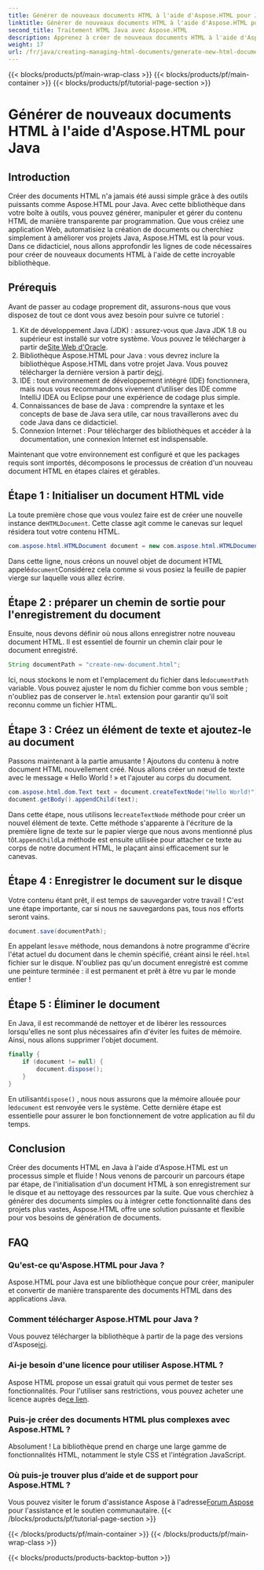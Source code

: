 ```yaml
---
title: Générer de nouveaux documents HTML à l'aide d'Aspose.HTML pour Java
linktitle: Générer de nouveaux documents HTML à l'aide d'Aspose.HTML pour Java
second_title: Traitement HTML Java avec Aspose.HTML
description: Apprenez à créer de nouveaux documents HTML à l'aide d'Aspose.HTML pour Java grâce à ce guide étape par étape simple. Commencez à générer du contenu HTML dynamique.
weight: 17
url: /fr/java/creating-managing-html-documents/generate-new-html-documents/
---
```


{{< blocks/products/pf/main-wrap-class >}}
{{< blocks/products/pf/main-container >}}
{{< blocks/products/pf/tutorial-page-section >}}

# Générer de nouveaux documents HTML à l'aide d'Aspose.HTML pour Java

## Introduction
Créer des documents HTML n'a jamais été aussi simple grâce à des outils puissants comme Aspose.HTML pour Java. Avec cette bibliothèque dans votre boîte à outils, vous pouvez générer, manipuler et gérer du contenu HTML de manière transparente par programmation. Que vous créiez une application Web, automatisiez la création de documents ou cherchiez simplement à améliorer vos projets Java, Aspose.HTML est là pour vous. Dans ce didacticiel, nous allons approfondir les lignes de code nécessaires pour créer de nouveaux documents HTML à l'aide de cette incroyable bibliothèque.
## Prérequis
Avant de passer au codage proprement dit, assurons-nous que vous disposez de tout ce dont vous avez besoin pour suivre ce tutoriel :
1.  Kit de développement Java (JDK) : assurez-vous que Java JDK 1.8 ou supérieur est installé sur votre système. Vous pouvez le télécharger à partir de[Site Web d'Oracle](https://www.oracle.com/java/technologies/javase-jdk11-downloads.html).
2. Bibliothèque Aspose.HTML pour Java : vous devrez inclure la bibliothèque Aspose.HTML dans votre projet Java. Vous pouvez télécharger la dernière version à partir de[ici](https://releases.aspose.com/html/java/).
3. IDE : tout environnement de développement intégré (IDE) fonctionnera, mais nous vous recommandons vivement d’utiliser des IDE comme IntelliJ IDEA ou Eclipse pour une expérience de codage plus simple.
4. Connaissances de base de Java : comprendre la syntaxe et les concepts de base de Java sera utile, car nous travaillerons avec du code Java dans ce didacticiel.
5. Connexion Internet : Pour télécharger des bibliothèques et accéder à la documentation, une connexion Internet est indispensable.

Maintenant que votre environnement est configuré et que les packages requis sont importés, décomposons le processus de création d'un nouveau document HTML en étapes claires et gérables.
## Étape 1 : Initialiser un document HTML vide
 La toute première chose que vous voulez faire est de créer une nouvelle instance de`HTMLDocument`. Cette classe agit comme le canevas sur lequel résidera tout votre contenu HTML.
```java
com.aspose.html.HTMLDocument document = new com.aspose.html.HTMLDocument();
```
 Dans cette ligne, nous créons un nouvel objet de document HTML appelé`document`Considérez cela comme si vous posiez la feuille de papier vierge sur laquelle vous allez écrire.
## Étape 2 : préparer un chemin de sortie pour l'enregistrement du document
Ensuite, nous devons définir où nous allons enregistrer notre nouveau document HTML. Il est essentiel de fournir un chemin clair pour le document enregistré.
```java
String documentPath = "create-new-document.html";
```
 Ici, nous stockons le nom et l'emplacement du fichier dans le`documentPath` variable. Vous pouvez ajuster le nom du fichier comme bon vous semble ; n'oubliez pas de conserver le`.html` extension pour garantir qu'il soit reconnu comme un fichier HTML.
## Étape 3 : Créez un élément de texte et ajoutez-le au document
Passons maintenant à la partie amusante ! Ajoutons du contenu à notre document HTML nouvellement créé. Nous allons créer un nœud de texte avec le message « Hello World ! » et l'ajouter au corps du document.
```java
com.aspose.html.dom.Text text = document.createTextNode("Hello World!");
document.getBody().appendChild(text);
```
 Dans cette étape, nous utilisons le`createTextNode` méthode pour créer un nouvel élément de texte. Cette méthode s'apparente à l'écriture de la première ligne de texte sur le papier vierge que nous avons mentionné plus tôt.`appendChild`La méthode est ensuite utilisée pour attacher ce texte au corps de notre document HTML, le plaçant ainsi efficacement sur le canevas.
## Étape 4 : Enregistrer le document sur le disque
Votre contenu étant prêt, il est temps de sauvegarder votre travail ! C'est une étape importante, car si nous ne sauvegardons pas, tous nos efforts seront vains. 
```java
document.save(documentPath);
```
 En appelant le`save` méthode, nous demandons à notre programme d'écrire l'état actuel du document dans le chemin spécifié, créant ainsi le réel`.html` fichier sur le disque. N'oubliez pas qu'un document enregistré est comme une peinture terminée : il est permanent et prêt à être vu par le monde entier !
## Étape 5 : Éliminer le document
En Java, il est recommandé de nettoyer et de libérer les ressources lorsqu'elles ne sont plus nécessaires afin d'éviter les fuites de mémoire. Ainsi, nous allons supprimer l'objet document.
```java
finally {
    if (document != null) {
        document.dispose();
    }
}
```
 En utilisant`dispose()` , nous nous assurons que la mémoire allouée pour le`document` est renvoyée vers le système. Cette dernière étape est essentielle pour assurer le bon fonctionnement de votre application au fil du temps.
## Conclusion
Créer des documents HTML en Java à l'aide d'Aspose.HTML est un processus simple et fluide ! Nous venons de parcourir un parcours étape par étape, de l'initialisation d'un document HTML à son enregistrement sur le disque et au nettoyage des ressources par la suite. Que vous cherchiez à générer des documents simples ou à intégrer cette fonctionnalité dans des projets plus vastes, Aspose.HTML offre une solution puissante et flexible pour vos besoins de génération de documents.
## FAQ
### Qu'est-ce qu'Aspose.HTML pour Java ?
Aspose.HTML pour Java est une bibliothèque conçue pour créer, manipuler et convertir de manière transparente des documents HTML dans des applications Java.
### Comment télécharger Aspose.HTML pour Java ?
 Vous pouvez télécharger la bibliothèque à partir de la page des versions d'Aspose[ici](https://releases.aspose.com/html/java/).
### Ai-je besoin d'une licence pour utiliser Aspose.HTML ?
 Aspose HTML propose un essai gratuit qui vous permet de tester ses fonctionnalités. Pour l'utiliser sans restrictions, vous pouvez acheter une licence auprès de[ce lien](https://purchase.aspose.com/buy).
### Puis-je créer des documents HTML plus complexes avec Aspose.HTML ?
Absolument ! La bibliothèque prend en charge une large gamme de fonctionnalités HTML, notamment le style CSS et l'intégration JavaScript.
### Où puis-je trouver plus d’aide et de support pour Aspose.HTML ?
 Vous pouvez visiter le forum d'assistance Aspose à l'adresse[Forum Aspose](https://forum.aspose.com/c/html/29) pour l'assistance et le soutien communautaire.
{{< /blocks/products/pf/tutorial-page-section >}}

{{< /blocks/products/pf/main-container >}}
{{< /blocks/products/pf/main-wrap-class >}}

{{< blocks/products/products-backtop-button >}}

